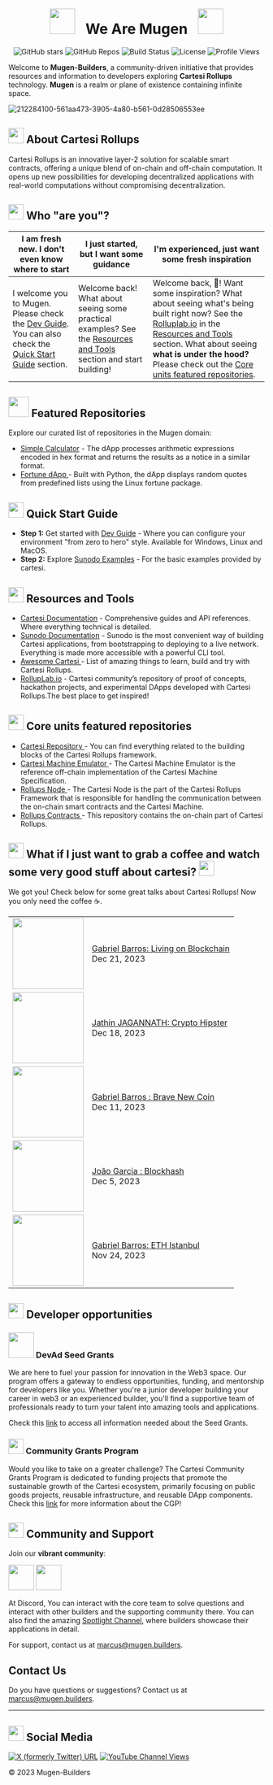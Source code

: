 <div align="center">
  
# <img src="https://github.com/Mugen-Builders/.github/assets/153661799/aa6baa92-f04d-45cd-ba51-bef1f22e02e5" width="50px" /> &nbsp; We Are Mugen &nbsp; <img src="https://github.com/Mugen-Builders/.github/assets/153661799/aa6baa92-f04d-45cd-ba51-bef1f22e02e5" width="50px" />

![GitHub stars](https://img.shields.io/github/stars/Mugen-Builders?style=social)
![GitHub Repos](https://img.shields.io/badge/dynamic/json?url=https://api.github.com/orgs/Mugen-Builders/repos&query=$.length&label=Repositories)
![Build Status](https://img.shields.io/badge/build-passing-brightgreen)
![License](https://img.shields.io/badge/license-MIT-blue)
![Profile Views](https://komarev.com/ghpvc/?username=Mugen-Builders)

</div>

Welcome to **Mugen-Builders**, a community-driven initiative that provides resources and information to developers exploring **Cartesi Rollups** technology. **Mugen** is a realm or plane of existence containing infinite space.

![212284100-561aa473-3905-4a80-b561-0d28506553ee](https://github.com/Mugen-Builders/.github/assets/153661799/7d329749-d5ed-4aa3-a557-08054d7f9c40)


## <img src="https://github.com/Mugen-Builders/.github/assets/153661799/7ed08d4c-89f4-4bde-a635-0b332affbd5d" width="30" height="30">  About Cartesi Rollups
Cartesi Rollups is an innovative layer-2 solution for scalable smart contracts, offering a unique blend of on-chain and off-chain computation. It opens up new possibilities for developing decentralized applications with real-world computations without compromising decentralization.

## <img src="https://github.com/Mugen-Builders/.github/assets/153661799/4fa727b3-2bc2-4606-b9db-cead22407a12" width="30" height="30">  Who "are you"?

| I am fresh new. I don't even know where to start | I just started, but I want some guidance | I'm experienced, just want some fresh inspiration |
| ----------------------- | ------------------------| -----------------------|
| I welcome you to Mugen. Please check the <a href="https://github.com/cartesi/DevGuide" target="_blank">Dev Guide</a>. You can also check the [Quick Start Guide](#-quick-start-guide) section. | Welcome back! What about seeing some practical examples? See the [Resources and Tools](#-resources-and-tools) section and start building! | Welcome back, :gem:! Want some inspiration? What about seeing what's being built right now? See the [Rolluplab.io](https://rolluplab.io/) in the [Resources and Tools](#-resources-and-tools) section. What about seeing **what is under the hood?** Please check out the [Core units featured repositories](#-core-units-featured-repositories).|

## <img src="https://github.com/Mugen-Builders/.github/assets/153661799/72c42ee2-a009-46b4-8497-91d1a73ff8c4" width="40" height="40"> Featured Repositories
Explore our curated list of repositories in the Mugen domain:
- <a href=https://github.com/Mugen-Builders/calculator target="_blank">Simple Calculator</a> - The dApp processes arithmetic expressions encoded in hex format and returns the results as a notice in a similar format.
- <a href=https://github.com/Mugen-Builders/fortune target="_blank">Fortune dApp </a> - Built with Python, the dApp displays random quotes from predefined lists using the Linux fortune package.

##  <img src="https://github.com/Mugen-Builders/.github/assets/153661799/0d1a99d2-d0a3-468a-be51-20554f3da909" width="30" height="30"> Quick Start Guide
- **Step 1:** Get started with <a href="https://github.com/cartesi/DevGuide" target="_blank">Dev Guide</a> - Where you can configure your environment "from zero to hero" style. Available for Windows, Linux and MacOS.
- **Step 2:** Explore <a href= https://github.com/cartesi/sunodo-examples target="_blank">Sunodo Examples</a> - For the basic examples provided by cartesi.

## <img src="https://github.com/Mugen-Builders/.github/assets/153661799/91fd1cce-281c-43c6-ad97-cd5fe68c832e" width="30" height="30"> Resources and Tools
- <a href= https://docs.cartesi.io target="_blank">Cartesi Documentation</a> - Comprehensive guides and API references. Where everything technical is detailed.
- <a href= https://docs.sunodo.io/ target="_blank">Sunodo Documentation</a> - Sunodo is the most convenient way of building Cartesi applications, from bootstrapping to deploying to a live network. Everything is made more accessible with a powerful CLI tool.
- <a href= https://github.com/gbarros/awesome-cartesi target="_blank">Awesome Cartesi </a> - List of amazing things to learn, build and try with Cartesi Rollups.
- <a href= https://rolluplab.io/ target="_blank">RollupLab.io</a> - Cartesi community’s repository of proof of concepts, hackathon projects, and experimental DApps developed with Cartesi Rollups.The best place to get inspired!

## <img src="https://github.com/Mugen-Builders/.github/assets/153661799/37e76950-91d7-4e25-8cc9-2e70bf5236f0" width="30" height="30"> Core units featured repositories
- <a href= https://github.com/cartesi target="_blank"> Cartesi Repository </a>- You can find everything related to the building blocks of the Cartesi Rollups framework.
- <a href= https://github.com/cartesi/machine-emulator target="_blank"> Cartesi Machine Emulator </a> - The Cartesi Machine Emulator is the reference off-chain implementation of the Cartesi Machine Specification.
- <a href= https://github.com/cartesi/rollups-node target="_blank"> Rollups Node </a>- The Cartesi Node is the part of the Cartesi Rollups Framework that is responsible for handling the communication between the on-chain smart contracts and the Cartesi Machine.
- <a href= https://github.com/cartesi/rollups-contracts target="_blank"> Rollups Contracts </a> - This repository contains the on-chain part of Cartesi Rollups.

## <img src="https://github.com/Mugen-Builders/.github/assets/153661799/e678326a-9ae4-48a9-9c64-aae11a83ef56" width="30" height="30"> What if I just want to grab a coffee and watch some very good stuff about cartesi? <img src="https://github.com/Mugen-Builders/.github/assets/153661799/e678326a-9ae4-48a9-9c64-aae11a83ef56" width="30" height="30">
We got you! Check below for some great talks about Cartesi Rollups! Now you only need the coffee ☕.

<table>
  <tbody>
    <tr><td><a href="https://open.spotify.com/show/7rS3zKKWuUyiSkVa2kgMsP" target="_blank"><img width="140px" src="https://github.com/Mugen-Builders/.github/assets/153661799/bfe9569c-5dde-4ade-9102-265756a40245"></a></td>
<td><a href="https://open.spotify.com/show/7rS3zKKWuUyiSkVa2kgMsP" target="_blank">Gabriel Barros: Living on Blockchain </a><br/>Dec 21, 2023</td></tr>
    <tr><td><a href="https://open.spotify.com/episode/66lW556c5Mb3HP8T8as9R3?si=Nb_YQDTTR7OVNFnDQy4Ong&nd=1&dlsi=7cc130de11404bdc" target="_blank"><img width="140px" src=https://github.com/Mugen-Builders/.github/assets/153661799/07562c2f-51c4-4ab2-81c3-9fadffebe0dc></a></td>
<td><a href="https://open.spotify.com/episode/66lW556c5Mb3HP8T8as9R3?si=Nb_YQDTTR7OVNFnDQy4Ong&nd=1&dlsi=7cc130de11404bdc" target="_blank">Jathin JAGANNATH: Crypto Hipster </a><br/>Dec 18, 2023</td></tr>
<!-- YOUTUBE:START --><tr><td><a href="https://www.youtube.com/watch?v=Nl-loihsT4k" target="_blank"><img width="140px" src="https://i.ytimg.com/vi/Nl-loihsT4k/mqdefault.jpg"></a></td>
<td><a href="https://www.youtube.com/watch?v=Nl-loihsT4k" target="_blank"> Gabriel Barros : Brave New Coin  </a><br/>Dec 11, 2023</td></tr>
    <tr><td><a href="https://open.spotify.com/episode/0wNbblabYJ7cQxIMgYVM6d?si=zP9LWqB6Rr6pRPq9SBHQbw&nd=1&dlsi=111e5585cf1542ab" target="_blank"><img width="140px" src="https://github.com/Mugen-Builders/.github/assets/153661799/cd6e85dd-632b-4f90-8dfe-fab0fa679e87"></a></td>
<td><a href="https://open.spotify.com/episode/0wNbblabYJ7cQxIMgYVM6d?si=zP9LWqB6Rr6pRPq9SBHQbw&nd=1&dlsi=111e5585cf1542ab" target="_blank">João Garcia : Blockhash  </a><br/>Dec 5, 2023</td></tr>
    <tr><td><a href="https://www.youtube.com/watch?v=F7gSTnXRwJQ" target="_blank"><img width="140px" src="https://i.ytimg.com/vi/F7gSTnXRwJQ/mqdefault.jpg"></a></td>
<td><a href="https://www.youtube.com/watch?v=F7gSTnXRwJQ" target="_blank">Gabriel Barros: ETH Istanbul </a><br/>Nov 24, 2023</td></tr>
<!-- YOUTUBE:END -->
</tbody>
  </table>

## <img src="https://user-images.githubusercontent.com/74038190/216120981-b9507c36-0e04-4469-8e27-c99271b45ba5.png" width="30" height="30"> Developer opportunities

### <img src="https://github.com/Mugen-Builders/.github/assets/153661799/aa6baa92-f04d-45cd-ba51-bef1f22e02e5" width="50px" /> DevAd Seed Grants
We are here to fuel your passion for innovation in the Web3 space. Our program offers a gateway to endless opportunities, funding, and mentorship for developers like you. Whether you're a junior developer building your career in web3 or an experienced builder, you'll find a supportive team of professionals ready to turn your talent into amazing tools and applications.

Check this [link](https://mugenbuilders.notion.site/DevAd-Seed-Grants-dc0a2420a08c49a983b919aa9246dcbc) to access all information needed about the Seed Grants.

### <img src="https://github.com/Mugen-Builders/.github/assets/153661799/69f2b8f0-7548-44e5-87e1-8ca490fccea1" width="30" height="30"> Community Grants Program

Would you like to take on a greater challenge? The Cartesi Community Grants Program is dedicated to funding projects that promote the sustainable growth of the Cartesi ecosystem, primarily focusing on public goods projects, reusable infrastructure, and reusable DApp components. Check this [link]([https://governance.cartesi.io/t/review-process-rules-and-guidelines/21](https://app.charmverse.io/cartesi-grants-program/cartesi-grants-program-30627419508637854)) for more information about the CGP!

## <img src="https://github.com/Mugen-Builders/.github/assets/153661799/a5c9e6da-02ad-4463-96d3-ae0b37bba627" width="30" height="30"> Community and Support
Join our **vibrant community**:

[<img src="https://github.com/Mugen-Builders/.github/assets/153661799/89b32841-16eb-4369-87ca-e874b32e4f3b" width="50" height="50">](https://discord.gg/eZ6HehDzYK)
[<img src="https://github.com/Mugen-Builders/.github/assets/153661799/7ed08d4c-89f4-4bde-a635-0b332affbd5d)" width="50" height="50">](https://governance.cartesi.io/)

At Discord, You can interact with the core team to solve questions and interact with other builders and the supporting community there. You can also find the amazing [Spotlight Channel](https://discord.gg/Kd2e8DCBdf), where builders showcase their applications in detail. 

For support, contact us at [marcus@mugen.builders](mailto:marcus@mugen.builders).

## Contact Us
Do you have questions or suggestions? Contact us at [marcus@mugen.builders](mailto:info@marcus.builders).

---
## <img src="https://github.com/Mugen-Builders/.github/assets/153661799/2f689c1c-5604-4ed5-9cc8-442896c3441e" width="30" height="30"> Social Media

[![X (formerly Twitter) URL](https://img.shields.io/twitter/url?url=https%3A%2F%2Ftwitter.com%2Fcartesiproject&style=social&label=Cartesi)](https://twitter.com/cartesiproject)
[![YouTube Channel Views](https://img.shields.io/youtube/channel/views/UCJ2As__5GSeP6yPBGPbzSOw?style=social&label=Cartesiproject)](https://www.youtube.com/@Cartesiproject)

&copy; 2023 Mugen-Builders 
